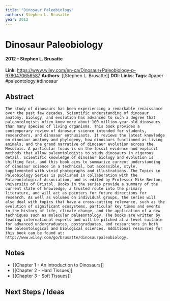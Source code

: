 ```yaml
---
title: "Dinosaur Paleobiology"
authors: Stephen L. Brusatte
year: 2012
---
```

# Dinosaur Paleobiology
#### 2012 - Stephen L. Brusatte
**Link**: https://www.wiley.com/en-ca/Dinosaur+Paleobiology-p-9780470656587
**Authors**: [[Stephen L. Brusatte]]
**DOI**: 
**Links**:
**Tags**: #paper #paleontology #dinosaur

## Abstract
```
The study of dinosaurs has been experiencing a remarkable renaissance over the past few decades. Scientific understanding of dinosaur anatomy, biology, and evolution has advanced to such a degree that paleontologists often know more about 100-million-year-old dinosaurs than many species of living organisms. This book provides a contemporary review of dinosaur science intended for students, researchers, and dinosaur enthusiasts. It reviews the latest knowledge on dinosaur anatomy and phylogeny, how dinosaurs functioned as living animals, and the grand narrative of dinosaur evolution across the Mesozoic. A particular focus is on the fossil evidence and explicit methods that allow paleontologists to study dinosaurs in rigorous detail. Scientific knowledge of dinosaur biology and evolution is shifting fast, and this book aims to summarize current understanding of dinosaur science in a technical, but accessible, style, supplemented with vivid photographs and illustrations. The Topics in Paleobiology Series is published in collaboration with the Palaeontological Association, and is edited by Professor Mike Benton, University of Bristol. Books in the series provide a summary of the current state of knowledge, a trusted route into the primary literature, and will act as pointers for future directions for research. As well as volumes on individual groups, the series will also deal with topics that have a cross-cutting relevance, such as the evolution of significant ecosystems, particular key times and events in the history of life, climate change, and the application of a new techniques such as molecular palaeontology. The books are written by leading international experts and will be pitched at a level suitable for advanced undergraduates, postgraduates, and researchers in both the paleontological and biological sciences. Additional resources for this book can be found at: http://www.wiley.com/go/brusatte/dinosaurpaleobiology.
```

## Notes
- [[Chapter 1 - An Introduction to Dinosaurs]]
- [[Chapter 2 - Hard Tissues]]
- [[Chapter 3 - Soft Tissues]]

## Next Steps / Ideas